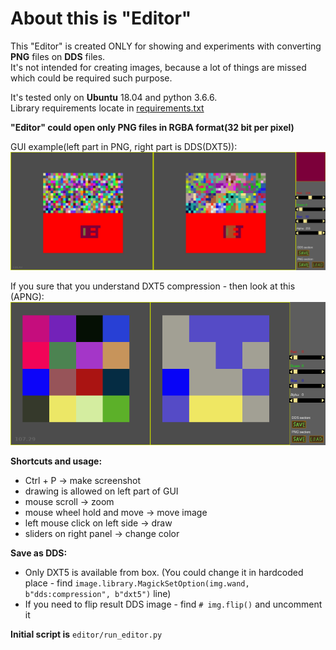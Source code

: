 # About this is "Editor"

This "Editor" is created ONLY for showing and experiments with converting **PNG** files on **DDS** files.
<br>
It's not intended for creating images, because a lot of things are missed which could be required such purpose.

It's tested only on **Ubuntu** 18.04 and python 3.6.6.
<br>
Library requirements locate in [requirements.txt](requirements.txt)

**"Editor" could open only PNG files in RGBA format(32 bit per pixel)**

GUI example(left part in PNG, right part is DDS(DXT5)):
![editor window](images_for_README/screen_example.png)

If you sure that you understand DXT5 compression - then look at this (APNG):  
![editor window](images_for_README/animation_dds.png)

**Shortcuts and usage:**
- Ctrl + P -> make screenshot
- drawing is allowed on left part of GUI
- mouse scroll -> zoom
- mouse wheel hold and move -> move image
- left mouse click on left side -> draw
- sliders on right panel -> change color

**Save as DDS:**<br>
- Only DXT5 is available from box. (You could change it in hardcoded place - find `image.library.MagickSetOption(img.wand, b"dds:compression", b"dxt5")` line)
- If you need to flip result DDS image - find `# img.flip()` and uncomment it

**Initial script is** `editor/run_editor.py`
